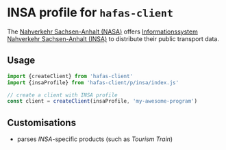 # INSA profile for `hafas-client`

The [Nahverkehr Sachsen-Anhalt (NASA)](https://de.wikipedia.org/wiki/Nahverkehrsservice_Sachsen-Anhalt) offers [Informationssystem Nahverkehr Sachsen-Anhalt (INSA)](https://insa.de) to distribute their public transport data.

## Usage

```js
import {createClient} from 'hafas-client'
import {insaProfile} from 'hafas-client/p/insa/index.js'

// create a client with INSA profile
const client = createClient(insaProfile, 'my-awesome-program')
```


## Customisations

- parses *INSA*-specific products (such as *Tourism Train*)
